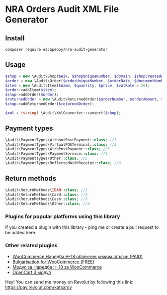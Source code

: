 # NRA Orders Audit XML File Generator

## Install
`composer require escapeboy/nra-audit-generator`

## Usage
```php
$shop = new \Audit\Shop($eik, $shopUniqueNumber, $domain, $shopCreatedAt, $isMarketplace, $yearOfOdit, $monthOfOdit);
$order = new \Audit\Order($orderUniqueNumber, $orderDate, $documentNumber, $documentDate, $totalDiscount, $paymentType, $items, $virtualPosNumber, $transactionNumber, $paymentProcessrIdentifier);
$item = new \Audit\Item($name, $quantity, $price, $vatRate = 20);
$order->addItem($item);
$shop->addOrder($order);
$returnedOrder = new \Audit\ReturnedOrder($orderNumber, $orderAmount, $orderDate, $returnMethod);
$shop->addReturnedOrder($returnedOrder);

$xml = (string) \Audit\XmlConverter::convert($shop);
```
## Payment types
```php
\Audit\PaymentTypes\WithoutPostPayment::class; //1
\Audit\PaymentTypes\VirtualPOSTerminal::class; //2
\Audit\PaymentTypes\WithPostPayment::class; //3
\Audit\PaymentTypes\PaymentService::class; //4
\Audit\PaymentTypes\Other::class; //5
\Audit\PaymentTypes\ReflectedWithReceipt::class; //6
```

## Return methods
```php
\Audit\ReturnMethods\IBAN::class; //1
\Audit\ReturnMethods\Card::class; //2
\Audit\ReturnMethods\Cash::class; //3
\Audit\ReturnMethods\Other::class; //4
```
### Plugins for popular platforms using this library
If you created a plugin with this library - ping me or create a pull request to be added here.

### Other related plugins
  * [WooCommerce Наредба Н-18 облекчен режим плъгин (PAID)](https://mreja.net/produkt/woocommerce-наредба-н-18-облекчен-режим-плъгин/)
  * [Bulgarisation for WooCommerce (FREE)](https://bg.wordpress.org/plugins/bulgarisation-for-woocommerce/)
  * [Модул за Наредба Н-18 за WooCommerce](https://webtitan.bg/produkt/modul-za-naredba-n18-woocommerce/)
  * [OpenCart 3 модул](https://github.com/escapeboy/nra-opencart)

Hey! You can send me money on Revolut by following this link:
https://pay.revolut.com/katsarov
